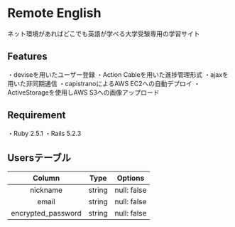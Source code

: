 # Remote English
ネット環境があればどこでも英語が学べる大学受験専用の学習サイト

## Features
・deviseを用いたユーザー登録
・Action Cableを用いた進捗管理形式
・ajaxを用いた非同期通信
・capistranoによるAWS EC2への自動デプロイ
・ActiveStorageを使用しAWS S3への画像アップロード

## Requirement
・Ruby 2.5.1
・Rails 5.2.3


## Usersテーブル
| Column | Type | Options |
|:-----------:|:------------:|:------------:|
| nickname       | string        | null: false         |
| email   | string      | null: false       |
| encrypted_password      | string        | null: false         |

